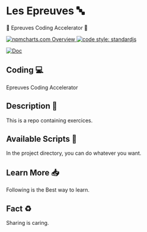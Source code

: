 # Les Epreuves 🔤

🛵 Epreuves Coding Accelerator 🥢

<a href="https://npmcharts.com">
    <img src="https://img.shields.io/badge/-npmcharts-red" alt="npmcharts.com Overview" />
</a>

<a href="https://standardjs.com">
  <img src="https://img.shields.io/badge/code_style-standardjs-cccc44.svg" alt="code style: standardjs">
</a>

[![Doc](https://img.shields.io/badge/App-Coding-blue)](http://aldofwi.github.io)


## Coding 💻
Epreuves Coding Accelerator 

## Description 📝

This is a repo containing exercices.

## Available Scripts 📲

In the project directory, you can do whatever you want.

## Learn More 📥

Following is the Best way to learn.

## Fact ♻️

Sharing is caring.